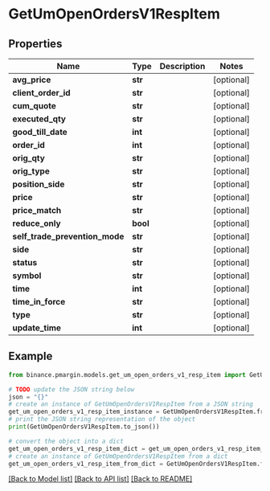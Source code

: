 # GetUmOpenOrdersV1RespItem


## Properties

Name | Type | Description | Notes
------------ | ------------- | ------------- | -------------
**avg_price** | **str** |  | [optional] 
**client_order_id** | **str** |  | [optional] 
**cum_quote** | **str** |  | [optional] 
**executed_qty** | **str** |  | [optional] 
**good_till_date** | **int** |  | [optional] 
**order_id** | **int** |  | [optional] 
**orig_qty** | **str** |  | [optional] 
**orig_type** | **str** |  | [optional] 
**position_side** | **str** |  | [optional] 
**price** | **str** |  | [optional] 
**price_match** | **str** |  | [optional] 
**reduce_only** | **bool** |  | [optional] 
**self_trade_prevention_mode** | **str** |  | [optional] 
**side** | **str** |  | [optional] 
**status** | **str** |  | [optional] 
**symbol** | **str** |  | [optional] 
**time** | **int** |  | [optional] 
**time_in_force** | **str** |  | [optional] 
**type** | **str** |  | [optional] 
**update_time** | **int** |  | [optional] 

## Example

```python
from binance.pmargin.models.get_um_open_orders_v1_resp_item import GetUmOpenOrdersV1RespItem

# TODO update the JSON string below
json = "{}"
# create an instance of GetUmOpenOrdersV1RespItem from a JSON string
get_um_open_orders_v1_resp_item_instance = GetUmOpenOrdersV1RespItem.from_json(json)
# print the JSON string representation of the object
print(GetUmOpenOrdersV1RespItem.to_json())

# convert the object into a dict
get_um_open_orders_v1_resp_item_dict = get_um_open_orders_v1_resp_item_instance.to_dict()
# create an instance of GetUmOpenOrdersV1RespItem from a dict
get_um_open_orders_v1_resp_item_from_dict = GetUmOpenOrdersV1RespItem.from_dict(get_um_open_orders_v1_resp_item_dict)
```
[[Back to Model list]](../README.md#documentation-for-models) [[Back to API list]](../README.md#documentation-for-api-endpoints) [[Back to README]](../README.md)


